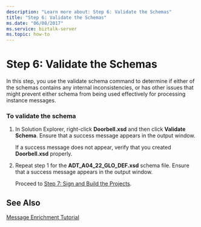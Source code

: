 ```yaml
---
description: "Learn more about: Step 6: Validate the Schemas"
title: "Step 6: Validate the Schemas"
ms.date: "06/08/2017"
ms.service: biztalk-server
ms.topic: how-to
---
```

# Step 6: Validate the Schemas
In this step, you use the validate schema command to determine if either of the schemas contains any internal inconsistencies, or has other issues that might prevent either schema from being used effectively for processing instance messages.  
  
### To validate the schema  
  
1. In Solution Explorer, right-click **Doorbell.xsd** and then click **Validate Schema**. Ensure that a success message appears in the output window.  
  
    If a success message does not appear, verify that you created **Doorbell.xsd** properly.  
  
2. Repeat step 1 for the **ADT_A04_22_GLO_DEF.xsd** schema file. Ensure that a success message appears in the output window.  
  
   Proceed to [Step 7: Sign and Build the Projects](../../adapters-and-accelerators/accelerator-hl7/step-7-sign-and-build-the-projects.md).  
  
## See Also  
 [Message Enrichment Tutorial](../../adapters-and-accelerators/accelerator-hl7/message-enrichment-tutorial.md)
